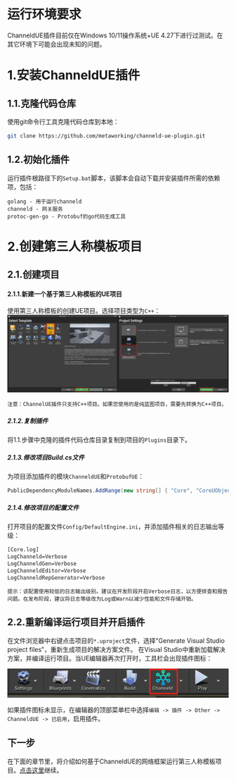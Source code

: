 # 运行环境要求
ChanneldUE插件目前仅在Windows 10/11操作系统+UE 4.27下进行过测试。在其它环境下可能会出现未知的问题。

# 1.安装ChanneldUE插件
## 1.1.克隆代码仓库
使用git命令行工具克隆代码仓库到本地：
```bash
git clone https://github.com/metaworking/channeld-ue-plugin.git
```

## 1.2.初始化插件
运行插件根路径下的`Setup.bat`脚本，该脚本会自动下载并安装插件所需的依赖项，包括：
```
golang - 用于运行channeld
channeld - 网关服务
protoc-gen-go - Protobuf的go代码生成工具
```

# 2.创建第三人称模板项目
## 2.1.创建项目
#### 2.1.1.新建一个基于第三人称模板的UE项目
使用第三人称模板的创建UE项目。选择项目类型为`C++`：
![](../images/create_project.png)

```
注意：ChannelUE插件只支持C++项目。如果您使用的是纯蓝图项目，需要先转换为C++项目。
```

##### 2.1.2.复制插件
将1.1.步骤中克隆的插件代码仓库目录复制到项目的`Plugins`目录下。

##### 2.1.3.修改项目Build.cs文件
为项目添加插件的模块`ChanneldUE`和`ProtobufUE`：

```csharp
PublicDependencyModuleNames.AddRange(new string[] { "Core", "CoreUObject", "Engine", "InputCore", "ChanneldUE", "ProtobufUE" });
```

##### 2.1.4.修改项目的配置文件
打开项目的配置文件`Config/DefaultEngine.ini`，并添加插件相关的日志输出等级：

```
[Core.log]
LogChanneld=Verbose
LogChanneldGen=Verbose
LogChanneldEditor=Verbose
LogChanneldRepGenerator=Verbose
```

```
提示：该配置使用较低的日志输出级别。建议在开发阶段开启Verbose日志，以方便排查和报告问题。在发布阶段，建议将日志等级改为Log或Warn以减少性能和文件存储开销。
```

## 2.2.重新编译运行项目并开启插件
在文件浏览器中右键点击项目的`*.uproject`文件，选择"Generate Visual Studio project files"，重新生成项目的解决方案文件。
在Visual Studio中重新加载解决方案，并编译运行项目。当UE编辑器再次打开时，工具栏会出现插件图标：

![](../images/toolbar_channeld.png)

如果插件图标未显示，在编辑器的顶部菜单栏中选择`编辑 -> 插件 -> Other -> ChanneldUE -> 已启用`，启用插件。

## 下一步
在下面的章节里，将介绍如何基于ChanneldUE的网络框架运行第三人称模板项目。[点击这里](third-person-template.md)继续。
